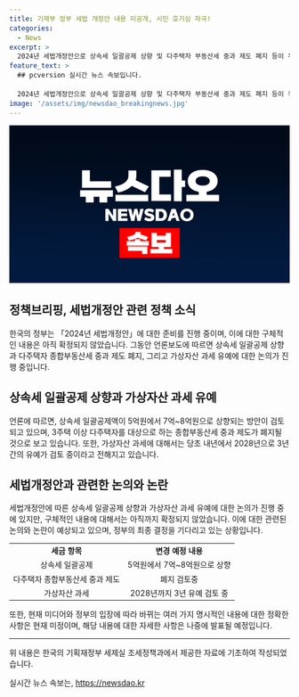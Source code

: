 ```yaml
---
title: 기재부 정부 세법 개정안 내용 미공개, 시민 호기심 자극!
categories:
  - News
excerpt: >
  2024년 세법개정안으로 상속세 일괄공제 상향 및 다주택자 부동산세 중과 제도 폐지 등이 유력하나, 구체적 내용 미정. 가상자산 과세는 내년부터 3년 유예될 것으로 전망. 자세한 내용은 기재부 세제실에 문의 바랍니다.
feature_text: >
  ## pcversion 실시간 뉴스 속보입니다.

  2024년 세법개정안으로 상속세 일괄공제 상향 및 다주택자 부동산세 중과 제도 폐지 등이 유력하나, 구체적 내용 미정. 가상자산 과세는 내년부터 3년 유예될 것으로 전망. 자세한 내용은 기재부 세제실에 문의 바랍니다.
image: '/assets/img/newsdao_breakingnews.jpg'
---
```


<p><img src="/assets/img/newsdao_breakingnews.jpg" alt="pcversion 속보" /></p>

<h2 data-ke-size="size26">정책브리핑, 세법개정안 관련 정책 소식</h2>

<p data-ke-size="size16">한국의 정부는 「2024년 세법개정안」에 대한 준비를 진행 중이며, 이에 대한 구체적인 내용은 아직 확정되지 않았습니다. 그동안 언론보도에 따르면 상속세 일괄공제 상향과 다주택자 종합부동산세 중과 제도 폐지, 그리고 가상자산 과세 유예에 대한 논의가 진행 중입니다.</p>

<h2 data-ke-size="size26">상속세 일괄공제 상향과 가상자산 과세 유예</h2>

<p data-ke-size="size16">언론에 따르면, 상속세 일괄공제액이 5억원에서 7억~8억원으로 상향되는 방안이 검토되고 있으며, 3주택 이상 다주택자를 대상으로 하는 종합부동산세 중과 제도가 폐지될 것으로 보고 있습니다. 또한, 가상자산 과세에 대해서는 당초 내년에서 2028년으로 3년간의 유예가 검토 중이라고 전해지고 있습니다.</p>

<h2 data-ke-size="size26">세법개정안과 관련한 논의와 논란</h2>

<p data-ke-size="size16">세법개정안에 따른 상속세 일괄공제 상향과 가상자산 과세 유예에 대한 논의가 진행 중에 있지만, 구체적인 내용에 대해서는 아직까지 확정되지 않았습니다. 이에 대한 관련된 논의와 논란이 예상되고 있으며, 정부의 최종 결정을 기다리고 있는 상황입니다.</p>

<table>
  <tr>
    <td style="text-align: center; height: 17px;"><b>세금 항목</b></td>
    <td style="text-align: center; height: 17px;"><b>변경 예정 내용</b></td>
  </tr>
  <tr>
    <td style="text-align: center; height: 17px;">상속세 일괄공제</td>
    <td style="text-align: center; height: 17px;">5억원에서 7억~8억원으로 상향</td>
  </tr>
  <tr>
    <td style="text-align: center; height: 17px;">다주택자 종합부동산세 중과 제도</td>
    <td style="text-align: center; height: 17px;">폐지 검토중</td>
  </tr>
  <tr>
    <td style="text-align: center; height: 17px;">가상자산 과세</td>
    <td style="text-align: center; height: 17px;">2028년까지 3년 유예 검토 중</td>
  </tr>
</table>

<p data-ke-size="size16">또한, 현재 미디어와 정부의 입장에 따라 바뀌는 여러 가지 명시적인 내용에 대한 정확한 사항은 현재 미정이며, 해당 내용에 대한 자세한 사항은 나중에 발표될 예정입니다.</p>

<hr>

<p data-ke-size="size16">위 내용은 한국의 기획재정부 세제실 조세정책과에서 제공한 자료에 기초하여 작성되었습니다.</p>
실시간 뉴스 속보는, <a href="https://newsdao.kr" rel="dofollow">https://newsdao.kr</a>


